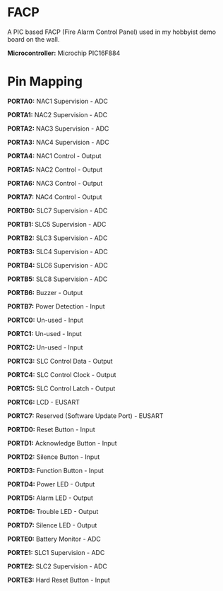 # FACP
A PIC based FACP (Fire Alarm Control Panel) used in my hobbyist demo board on the wall.

**Microcontroller:** Microchip PIC16F884

# Pin Mapping

**PORTA0:** NAC1 Supervision - ADC

**PORTA1:** NAC2 Supervision - ADC

**PORTA2:** NAC3 Supervision - ADC

**PORTA3:** NAC4 Supervision - ADC

**PORTA4:** NAC1 Control - Output

**PORTA5:** NAC2 Control - Output

**PORTA6:** NAC3 Control - Output

**PORTA7:** NAC4 Control - Output

**PORTB0:** SLC7 Supervision - ADC

**PORTB1:** SLC5 Supervision - ADC

**PORTB2:** SLC3 Supervision - ADC

**PORTB3:** SLC4 Supervision - ADC

**PORTB4:** SLC6 Supervision - ADC

**PORTB5:** SLC8 Supervision - ADC

**PORTB6:** Buzzer - Output

**PORTB7:** Power Detection - Input

**PORTC0:** Un-used - Input

**PORTC1:** Un-used - Input

**PORTC2:** Un-used - Input

**PORTC3:** SLC Control Data - Output

**PORTC4:** SLC Control Clock - Output

**PORTC5:** SLC Control Latch - Output

**PORTC6:** LCD - EUSART

**PORTC7:** Reserved (Software Update Port) - EUSART

**PORTD0:** Reset Button - Input

**PORTD1:** Acknowledge Button - Input

**PORTD2:** Silence Button - Input

**PORTD3:** Function Button - Input

**PORTD4:** Power LED - Output

**PORTD5:** Alarm LED - Output

**PORTD6:** Trouble LED - Output

**PORTD7:** Silence LED - Output

**PORTE0:** Battery Monitor - ADC

**PORTE1:** SLC1 Supervision - ADC

**PORTE2:** SLC2 Supervision - ADC

**PORTE3:** Hard Reset Button - Input
